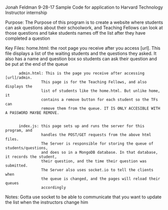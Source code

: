 Jonah Feldman
9-28-17
Sample Code for application to Harvard Technology Instructor internship

Purpose: The Purpose of this program is to create a website where students
		  can ask questions about their schoolwork, and Teaching Fellows
		  can look at those questions and take students names off the list
		  after they have completed a question

Key Files:
		  home.html: the root page you receive after you access [url]. This file
		  			displays a list of the waiting students and the questions they asked.
		  			It also has a name and question box so students can ask their question
		  			and be put at the end of the queue

		  admin.html: This is the page you receive after accessing [url]/admin. 
		  			This page is for the Teaching Fellows, and also displays the 
		  			list of students like the home.html. But unlike home, it 
		  			contains a remove button for each student so the TFs can 
		  			remove them from the queue. IT IS ONLY ACCESIBLE WITH A PASSWORD MAYBE REMOVE.


		  index.js: this page sets up and runs the server for this program, and
		  			handles the POST/GET requests from the above html files. 
		  			The Server is responsible for storing the queue of students/questions,
		  			and does so in a MongoDB database. In that database, it records the student,
		  			their question, and the time their question was submitted.
		  			The Server also uses socket.io to tell the clients when
		  			the queue is changed, and the pages will reload their queues
		  			accordingly

		  			
Notes: Gotta use socket to be able to communicate that you want to update the 
	list when the instructors change him

